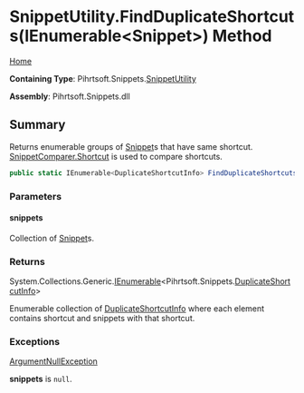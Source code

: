 <a name="_top"></a>

# SnippetUtility\.FindDuplicateShortcuts\(IEnumerable\<Snippet>\) Method

[Home](../../../../README.md#_top)

**Containing Type**: Pihrtsoft\.Snippets\.[SnippetUtility](../README.md#_top)

**Assembly**: Pihrtsoft\.Snippets\.dll

## Summary

Returns enumerable groups of [Snippet](../../Snippet/README.md#_top)s that have same shortcut\. [SnippetComparer.Shortcut](../../Comparers/SnippetComparer/Shortcut/README.md#_top) is used to compare shortcuts\.

```csharp
public static IEnumerable<DuplicateShortcutInfo> FindDuplicateShortcuts(IEnumerable<Snippet> snippets)
```

### Parameters

#### snippets

Collection of [Snippet](../../Snippet/README.md#_top)s\.

### Returns

System\.Collections\.Generic\.[IEnumerable](https://docs.microsoft.com/en-us/dotnet/api/system.collections.generic.ienumerable-1)\<Pihrtsoft\.Snippets\.[DuplicateShortcutInfo](../../DuplicateShortcutInfo/README.md#_top)>

Enumerable collection of [DuplicateShortcutInfo](../../DuplicateShortcutInfo/README.md#_top) where each element contains shortcut and snippets with that shortcut\.

### Exceptions

[ArgumentNullException](https://docs.microsoft.com/en-us/dotnet/api/system.argumentnullexception)

**snippets** is `null`\.

